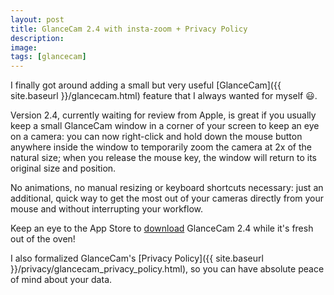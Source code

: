 ```yaml
---
layout: post
title: GlanceCam 2.4 with insta-zoom + Privacy Policy
description:
image:
tags: [glancecam]
---
```

I finally got around adding a small but very useful [GlanceCam]({{ site.baseurl }}/glancecam.html) feature that I always wanted for myself 😃.

Version 2.4, currently waiting for review from Apple, is great if you usually keep a small GlanceCam window in a corner of your screen to keep an eye on a camera: you can now right-click and hold down the mouse button anywhere inside the window to temporarily zoom the camera at 2x of the natural size; when you release the mouse key, the window will return to its original size and position.

No animations, no manual resizing or keyboard shortcuts necessary: just an additional, quick way to get the most out of your cameras directly from your mouse and without interrupting your workflow.

Keep an eye to the App Store to [download](https://itunes.apple.com/us/app/glancecam-ip-webcam-viewer/id1360797896?l=it&ls=1&mt=12) GlanceCam 2.4 while it's fresh out of the oven!

I also formalized GlanceCam's [Privacy Policy]({{ site.baseurl }}/privacy/glancecam_privacy_policy.html), so you can have absolute peace of mind about your data.